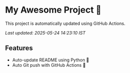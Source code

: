 # My Awesome Project 🚀

This project is automatically updated using GitHub Actions.

_Last updated: 2025-05-24 14:23:10 IST_

## Features
- Auto-update README using Python 🐍
- Auto Git push with GitHub Actions 🤖

